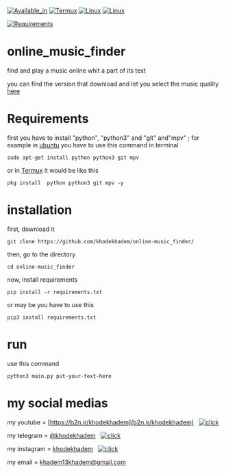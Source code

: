 
[![Available_in](https://img.shields.io/badge/-Available%20in-555)]()
[![Termux](https://img.shields.io/badge/-TERMUX-blue)](https://play.google.com/store/apps/details?id=com.termux&hl=en_US&gl=US)
[![Linux](https://img.shields.io/badge/-LINUX-blue)](https://ubuntu.com/)
[![Linux](https://img.shields.io/badge/-WINDOWS-blue)](https://www.microsoft.com/en-us/windows)



[![Requirements](https://img.shields.io/badge/Requirements-python3%20%2F%20git-blue)]()






# online_music_finder
find and play a music online whit a part of its text

you can find the version that  download and let you select the music quality [here](https://github.com/khodekhadem/music_finder/blob/main/README.md)

# Requirements

first you have to install "python", "python3" and "git" and"mpv" ; for example in [ubuntu](ubuntu.com) you have to use this command in terminal

    sudo apt-get install python python3 git mpv
or in [Termux](https://play.google.com/store/apps/details?id=com.termux&hl=en_US&gl=US) it would be like this
    
    pkg install  python python3 git mpv -y


# installation
first, download it

    git clone https://github.com/khodekhadem/online-music_finder/

then, go to the directory

    cd online-music_finder

now, install requirements

    pip install -r requirements.txt

or may be you have to use this

    pip3 install requirements.txt

# run

use this command

    python3 main.py put-your-text-here


# my social medias


my youtube = [https://b2n.ir/khodekhadem](b2n.ir/khodekhadem)  &nbsp;  [![click](https://img.shields.io/badge/-click%20!-420ACD)](https://b2n.ir/khodekhadem)

my telegram = [@khodekhadem](https://t.me/khodekhadem)  &nbsp;  [![click](https://img.shields.io/badge/-click%20!-420ACD)](https://t.me/khodekhadem)

my instagram = [khodekhadem](www.instagram.com/khodekhadem)  &nbsp;  [![click](https://img.shields.io/badge/-click%20!-420ACD)](https://www.instagram.com/khodekhadem)

my email = khadem13khadem@gmail.com

